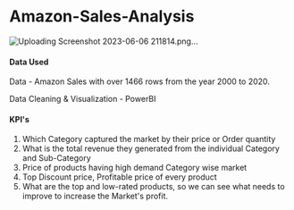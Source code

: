 # Amazon-Sales-Analysis

![Uploading Screenshot 2023-06-06 211814.png…]()

#### Data Used
Data - Amazon Sales with over 1466 rows from the year 2000 to 2020.

Data Cleaning & Visualization - PowerBI

#### KPI's
1. Which Category captured the market by their price or Order quantity
2. What is the total revenue they generated from the individual Category and Sub-Category
3. Price of products having high demand Category wise market
4. Top Discount price, Profitable price of every product
5. What are the top and low-rated products, so we can see what needs to improve to increase the Market's profit.
